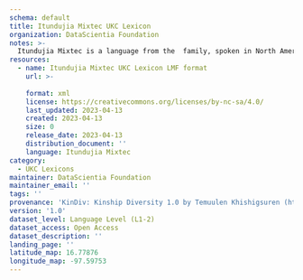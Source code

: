 ```yaml
---
schema: default
title: Itundujia Mixtec UKC Lexicon
organization: DataScientia Foundation
notes: >-
  Itundujia Mixtec is a language from the  family, spoken in North America. The UKC Lexicon of Itundujia Mixtec is represented as a lexico-semantic network. It consists of words, word senses, synsets, as well as sense-level and synset-level relationships.
resources:
  - name: Itundujia Mixtec UKC Lexicon LMF format
    url: >-
      
    format: xml
    license: https://creativecommons.org/licenses/by-nc-sa/4.0/
    last_updated: 2023-04-13
    created: 2023-04-13
    size: 0
    release_date: 2023-04-13
    distribution_document: ''
    language: Itundujia Mixtec
category:
  - UKC Lexicons
maintainer: DataScientia Foundation
maintainer_email: ''
tags: ''
provenance: 'KinDiv: Kinship Diversity 1.0 by Temuulen Khishigsuren (http://ukc.disi.unitn.it/index.php/kinship/); Princeton WordNet 2.1 by Princeton University (https://wordnet.princeton.edu)'
version: '1.0'
dataset_level: Language Level (L1-2)
dataset_access: Open Access
dataset_description: ''
landing_page: ''
latitude_map: 16.77876
longitude_map: -97.59753
---
```

